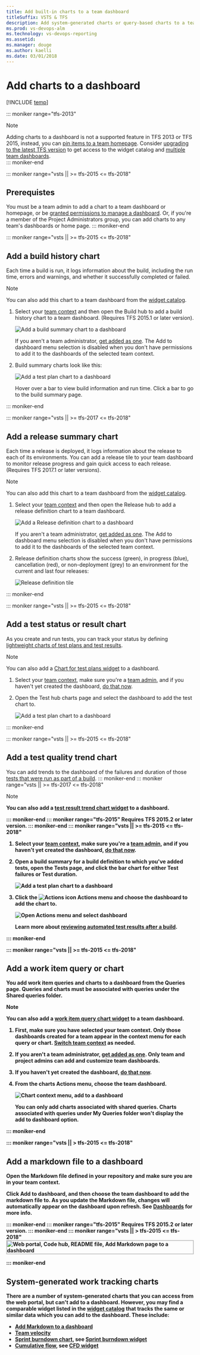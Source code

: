 ```yaml
---
title: Add built-in charts to a team dashboard
titleSuffix: VSTS & TFS
description: Add system-generated charts or query-based charts to a team dashboard  
ms.prod: vs-devops-alm
ms.technology: vs-devops-reporting
ms.assetid: 
ms.manager: douge
ms.author: kaelli
ms.date: 03/01/2018
---
```


# Add charts to a dashboard

[!INCLUDE [temp](../../_shared/banner-vsts-tfs.md)]

::: moniker range="tfs-2013"
> [!NOTE]   
> Adding charts to a dashboard is not a supported feature in TFS 2013 or TFS 2015, instead, you can [pin items to a team homepage](team-dashboard.md).  Consider [upgrading to the latest TFS version](https://www.visualstudio.com/downloads/) to get access to the widget catalog and [multiple team dashboards](dashboards.md).  
::: moniker-end

<!---

<b>VSTS | TFS 2018 | TFS 2017 | TFS 2015.1-2015.3  </b>  

<a id="add-charts"></a>

All charts listed in the following table are available from VSTS and TFS 2017.2 and later versions. You can add them to a dashboard from the widget catalog or directly from the Build, Release, Test, or Work hubs. For TFS 2015 and earlier versions, some charts require you to add them to a team dashboard from their respective hub. 

<table >
<thead align="center">
<tr >
<th align="center" width="30%">Chart </th>
<th align="center" width="18%">TFS 2015 </th>
<th align="center" width="18%">TFS 2015.1</th>
<th align="center" width="18%">TFS 2015.2</th>
<th align="center" width="18%">TFS 2017.1</th>
</tr>
</thead>
<tbody align="center"  >

<tr>
<td align="left">[Build history chart](#build-history) <sup> 1</sup></td>
<td>  </td>
<td>![checkmark](_img/icons/checkmark.png)</td>
<td>![checkmark](_img/icons/checkmark.png)</td>
<td>![checkmark](_img/icons/checkmark.png)</td>
</tr>

<tr>
<td align="left">[Release summary chart](#release-summary) <sup> 1</sup></td>
<td>  </td>
<td>  </td>
<td>  </td>
<td>![checkmark](_img/icons/checkmark.png)</td>
</tr>

<tr>
<td align="left">[Test status or result chart](#test-result) <sup> 2</sup> </td>
<td>![checkmark](_img/icons/checkmark.png)</td>
<td>![checkmark](_img/icons/checkmark.png)</td>
<td>![checkmark](_img/icons/checkmark.png)</td>
<td>![checkmark](_img/icons/checkmark.png)</td>
</tr>
<tr>
<td align="left">[Test quality trend chart](#test-quality) <sup>1</sup>  </td>
<td>  </td>
<td>  </td>
<td>![checkmark](_img/icons/checkmark.png)</td>
<td>![checkmark](_img/icons/checkmark.png)</td>
</tr>
<tr>
<td align="left">[Work item query](#work-item-query) <sup> 2</sup></td>
<td>![checkmark](_img/icons/checkmark.png)</td>
<td>![checkmark](_img/icons/checkmark.png)</td>
<td>![checkmark](_img/icons/checkmark.png)</td>
<td>![checkmark](_img/icons/checkmark.png)</td>
</tr>
<tr>
<td align="left">[Work item query chart](#work-item-query) <sup> 2</sup></td>
<td>![checkmark](_img/icons/checkmark.png)</td>
<td>![checkmark](_img/icons/checkmark.png)</td>
<td>![checkmark](_img/icons/checkmark.png)</td>
<td>![checkmark](_img/icons/checkmark.png)</td>
</tr>

</tbody>
</table>

1. These charts are configured by the system. You can't edit them. 
2. These charts are user-configurable.     
 
-->
::: moniker range="vsts || >= tfs-2015 <= tfs-2018"

## Prerequistes

You must be a team admin to add a chart to a team dashboard or homepage, or be [granted permissions to manage a dashboard](dashboard-permissions.md). Or, if you're a member of the Project Administrators group, you can add charts to any team's dashboards or home page. 
::: moniker-end
 

::: moniker range="vsts || >= tfs-2015 <= tfs-2018"

<a id="build-history"></a>
## Add a build history chart

Each time a build is run, it logs information about the build, including the run time, errors and warnings, and whether it successfully completed or failed.   

>[!NOTE]  
>You can also add this chart to a team dashboard from the [widget catalog](widget-catalog.md#build-history-widget).  

1. Select your [team context](../../settings/switch-team-context.md?toc=/vsts/report/toc.json&bc=/vsts/report/breadcrumb/toc.json) and then open the Build hub to add a build history chart to a team dashboard. (Requires TFS 2015.1 or later version).  

	![Add a build summary chart to a dashboard](_img/add-chart-build-summary.png)  

	If you aren't a team administrator, [get added as one](../../work/scale/add-team-administrator.md). The Add to dashboard menu selection is disabled when you don't have permissions to add it to the dashboards of the selected team context.  

2. Build summary charts look like this:  

	![Add a test plan chart to a dashboard](_img/add-a-dashboard-build-summary.png)  

	Hover over a bar to view build information and run time. Click a bar to go to the build summary page.   

::: moniker-end


::: moniker range="vsts || >= tfs-2017 <= tfs-2018"

<a id="release-summary"></a>
## Add a release summary chart

Each time a release is deployed, it logs information about the release to each of its environments. You can add a release tile to your team dashboard to monitor release progress and gain quick access to each release. (Requires TFS 2017.1 or later versions). 

>[!NOTE]  
>You can also add this chart to a team dashboard from the [widget catalog](widget-catalog.md#release-definition-widget).  

1. Select your [team context](../../settings/switch-team-context.md?toc=/vsts/report/toc.json&bc=/vsts/report/breadcrumb/toc.json) and then open the Release hub to add a release definition chart to a team dashboard.   

	![Add a Release definition chart to a dashboard](_img/add-cd-release-definition.png)  

	If you aren't a team administrator, [get added as one](../../work/scale/add-team-administrator.md). The Add to dashboard menu selection is disabled when you don't have permissions to add it to the dashboards of the selected team context.  

2. Release definition charts show the success (green), in progress (blue), cancellation (red), or non-deployment (grey) to an environment for the current and last four releases:  

	![Release definition tile](_img/add-cd-release-definition-tile.png)  

::: moniker-end

::: moniker range="vsts || >= tfs-2015 <= tfs-2018"

<a id="test-result">  </a>  
## Add a test status or result chart  

As you create and run tests, you can track your status by defining [lightweight charts of test plans and test results](../../manual-test/getting-started/track-test-status.md).  

>[!NOTE]  
>You can also add a [Chart for test plans widget](widget-catalog.md#chart-test-plan-widget) to a dashboard. 

1. Select your [team context](../../settings/switch-team-context.md?toc=/vsts/report/toc.json&bc=/vsts/report/breadcrumb/toc.json), make sure you're a [team admin](../../work/scale/add-team-administrator.md), and if you haven't yet created the dashboard, [do that now](dashboards.md).  

2. Open the Test hub charts page and select the dashboard to add the test chart to.  

	![Add a test plan chart to a dashboard](_img/add-a-chart-test-plan.png)  

::: moniker-end

::: moniker range="vsts || >= tfs-2015 <= tfs-2018"

<a id="test-quality"></a>  
## Add a test quality trend chart   

You can add trends to the dashboard of the failures and duration of those [tests that were run as part of a build](../../build-release/test/getting-started-with-continuous-testing.md).
::: moniker-end
::: moniker range="vsts || >= tfs-2017 <= tfs-2018"
>[!NOTE]  
><b>You can also add a [test result trend chart widget](widget-catalog.md#test-results-widget) to a dashboard. 

::: moniker-end
::: moniker range="tfs-2015"
Requires TFS 2015.2 or later version. 
::: moniker-end
::: moniker range="vsts || >= tfs-2015 <= tfs-2018"
1. Select your [team context](../../settings/switch-team-context.md?toc=/vsts/report/toc.json&bc=/vsts/report/breadcrumb/toc.json), make sure you're a [team admin](../../work/scale/add-team-administrator.md), and if you haven't yet created the dashboard, [do that now](dashboards.md).  

2. Open a build summary for a build definition to which you've added tests, open the Tests page, and click the bar chart for either Test failures or Test duration.    

	![Add a test plan chart to a dashboard](_img/add-chart-test-quality.png)  

3. Click the ![Actions icon](_img/icons/actions-icon.png) Actions menu and choose the dashboard to add the chart to.  

	![Open Actions menu and select dashboard](_img/add-chart-test-failures.png)  

	Learn more about [reviewing automated test results after a build](../../build-release/test/review-continuous-test-results-after-build.md).  

::: moniker-end

::: moniker range="vsts || >= tfs-2015 <= tfs-2018"

<a id="work-item-query"></a>
## Add a work item query or chart  

You add work item queries and charts to a dashboard from the Queries page. Queries and charts must be associated with queries under the Shared queries folder.  

>[!NOTE]  
><b>You can also add a [work item query chart widget](widget-catalog.md#build-history-widget) to a team dashboard.  

1. First, make sure you have selected your team context. Only those dashboards created for a team appear in the context menu for each query or chart. [Switch team context](../../settings/switch-team-context.md?toc=/vsts/report/toc.json&bc=/vsts/report/breadcrumb/toc.json) as needed.  

2. If you aren't a team administrator, [get added as one](../../work/scale/add-team-administrator.md). Only team and project admins can add and customize team dashboards.  

3. If you haven't yet created the dashboard, [do that now](dashboards.md).  

4. From the charts Actions menu, choose the team dashboard.  

	![Chart context menu, add to a dashboard](_img/pin-chart-to-a-dashboard.png)  

	You can only add charts associated with shared queries. Charts associated with queries under My Queries folder won't display the add to dashboard option.  

::: moniker-end


::: moniker range="vsts || > tfs-2015 <= tfs-2018"
<a id="add-to-dashboard">  </a>

## Add a markdown file to a dashboard  
 
Open the Markdown file defined in your repository and make sure you are in your team context. 

Click **Add to dashboard**, and then choose the team dashboard to add the markdown file to. As you update the Markdown file, changes will automatically appear on the dashboard upon refresh. See [Dashboards](dashboards.md) for more info.  

::: moniker-end
::: moniker range="tfs-2015"
Requires TFS 2015.2 or later version. 
::: moniker-end
::: moniker range="vsts || > tfs-2015 <= tfs-2018"
<img src="../../collaborate/_img/markdown-guidance/markdown-add-file-to-dashboard.png" alt="Web portal, Code hub, README file, Add Markdown page to a dashboard" style="border: 2px solid #C3C3C3;" />

::: moniker-end


## System-generated work tracking charts 

There are a number of system-generated charts that you can access from the web portal, but can't add to a dashboard. However, you may find a comparable widget listed in the [widget catalog](widget-catalog.md) that tracks the same or similar data which you can add to the dashboard. These include: 

- [Add Markdown to a dashboard](add-markdown-to-dashboard.md)
- [Team velocity](../guidance/team-velocity.md)
- [Sprint burndown chart](../../work/scrum/sprint-burndown.md), see [Sprint burndown widget](widget-catalog.md#sprint-burndown-widget)
- [Cumulative flow](../guidance/cumulative-flow.md), see [CFD widget](widget-catalog.md#cfd-widget)

